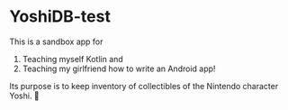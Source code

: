 # YoshiDB-test
This is a sandbox app for
1. Teaching myself Kotlin and
2. Teaching my girlfriend how to write an Android app!

Its purpose is to keep inventory of collectibles of the Nintendo character Yoshi. 🦎
